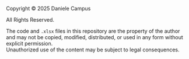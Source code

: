 Copyright © 2025 Daniele Campus  

All Rights Reserved.  

The code and `.xlsx` files in this repository are the property of the author and may not be copied, modified, distributed, or used in any form without explicit permission.  
Unauthorized use of the content may be subject to legal consequences.  
